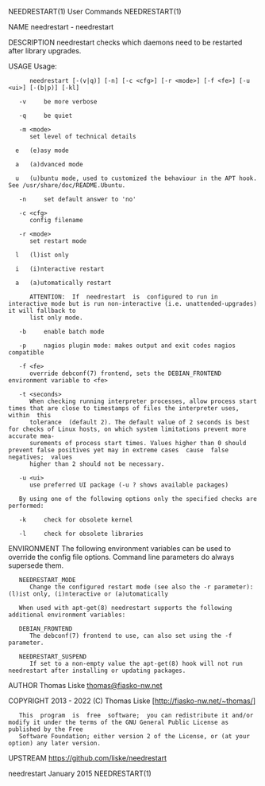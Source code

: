 NEEDRESTART(1)								 User Commands								NEEDRESTART(1)

NAME
       needrestart - needrestart

DESCRIPTION
       needrestart checks which daemons need to be restarted after library upgrades.

USAGE
       Usage:

	      needrestart [-(v|q)] [-n] [-c <cfg>] [-r <mode>] [-f <fe>] [-u <ui>] [-(b|p)] [-kl]

       -v     be more verbose

       -q     be quiet

       -m <mode>
	      set level of technical details

	  e   (e)asy mode

	  a   (a)dvanced mode

	  u   (u)buntu mode, used to customized the behaviour in the APT hook. See /usr/share/doc/README.Ubuntu.

       -n     set default answer to 'no'

       -c <cfg>
	      config filename

       -r <mode>
	      set restart mode

	  l   (l)ist only

	  i   (i)nteractive restart

	  a   (a)utomatically restart

	      ATTENTION:  If  needrestart  is  configured to run in interactive mode but is run non-interactive (i.e. unattended-upgrades) it will fallback to
	      list only mode.

       -b     enable batch mode

       -p     nagios plugin mode: makes output and exit codes nagios compatible

       -f <fe>
	      override debconf(7) frontend, sets the DEBIAN_FRONTEND environment variable to <fe>

       -t <seconds>
	      When checking running interpreter processes, allow process start times that are close to timestamps of files the interpreter uses,  within  this
	      tolerance	 (default 2). The default value of 2 seconds is best for checks of Linux hosts, on which system limitations prevent more accurate mea‐
	      surements of process start times. Values higher than 0 should prevent false positives yet may in extreme cases  cause  false  negatives;	values
	      higher than 2 should not be necessary.

       -u <ui>
	      use preferred UI package (-u ? shows available packages)

       By using one of the following options only the specified checks are performed:

       -k     check for obsolete kernel

       -l     check for obsolete libraries

ENVIRONMENT
       The following environment variables can be used to override the config file options. Command line parameters do always supersede them.

       NEEDRESTART_MODE
	      Change the configured restart mode (see also the -r parameter): (l)ist only, (i)nteractive or (a)utomatically

       When used with apt-get(8) needrestart supports the following additional environment variables:

       DEBIAN_FRONTEND
	      The debconf(7) frontend to use, can also set using the -f parameter.

       NEEDRESTART_SUSPEND
	      If set to a non-empty value the apt-get(8) hook will not run needrestart after installing or updating packages.

AUTHOR
       Thomas Liske <thomas@fiasko-nw.net>

COPYRIGHT
       2013 - 2022 (C) Thomas Liske [http://fiasko-nw.net/~thomas/]

       This  program  is  free	software;  you can redistribute it and/or modify it under the terms of the GNU General Public License as published by the Free
       Software Foundation; either version 2 of the License, or (at your option) any later version.

UPSTREAM
       https://github.com/liske/needrestart

needrestart								 January 2015								NEEDRESTART(1)

